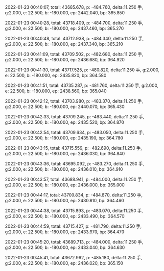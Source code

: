 2022-01-23 00:40:07, total: 43685.678, p: -484.760, delta:11.250 手, g:2.000, e: 22.500, b: -180.000, ep: 2442.040, bp: 365.850

2022-01-23 00:40:28, total: 43718.409, p: -484.700, delta:11.250 手, g:2.000, e: 22.500, b: -180.000, ep: 2437.460, bp: 365.270

2022-01-23 00:40:48, total: 43712.938, p: -484.340, delta:11.250 手, g:2.000, e: 22.500, b: -180.000, ep: 2437.340, bp: 365.210

2022-01-23 00:41:09, total: 43709.502, p: -482.680, delta:11.250 手, g:2.000, e: 22.500, b: -180.000, ep: 2436.680, bp: 364.920

2022-01-23 00:41:30, total: 43717.525, p: -480.820, delta:11.250 手, g:2.000, e: 22.500, b: -180.000, ep: 2435.820, bp: 364.580

2022-01-23 00:41:51, total: 43735.287, p: -481.760, delta:11.250 手, g:2.000, e: 22.500, b: -180.000, ep: 2438.560, bp: 365.040

2022-01-23 00:42:12, total: 43703.980, p: -483.370, delta:11.250 手, g:2.000, e: 22.500, b: -180.000, ep: 2440.070, bp: 365.430

2022-01-23 00:42:33, total: 43709.245, p: -483.440, delta:11.250 手, g:2.000, e: 22.500, b: -180.000, ep: 2435.520, bp: 364.870

2022-01-23 00:42:54, total: 43709.634, p: -483.050, delta:11.250 手, g:2.000, e: 22.500, b: -180.000, ep: 2435.190, bp: 364.780

2022-01-23 00:43:15, total: 43715.559, p: -482.690, delta:11.250 手, g:2.000, e: 22.500, b: -180.000, ep: 2436.030, bp: 364.840

2022-01-23 00:43:36, total: 43695.092, p: -483.270, delta:11.250 手, g:2.000, e: 22.500, b: -180.000, ep: 2436.010, bp: 364.910

2022-01-23 00:43:57, total: 43688.941, p: -484.000, delta:11.250 手, g:2.000, e: 22.500, b: -180.000, ep: 2436.000, bp: 365.000

2022-01-23 00:44:17, total: 43700.834, p: -484.870, delta:11.250 手, g:2.000, e: 22.500, b: -180.000, ep: 2430.810, bp: 364.460

2022-01-23 00:44:38, total: 43715.893, p: -483.070, delta:11.250 手, g:2.000, e: 22.500, b: -180.000, ep: 2433.490, bp: 364.570

2022-01-23 00:44:59, total: 43715.427, p: -481.790, delta:11.250 手, g:2.000, e: 22.500, b: -180.000, ep: 2433.970, bp: 364.470

2022-01-23 00:45:20, total: 43689.713, p: -484.000, delta:11.250 手, g:2.000, e: 22.500, b: -180.000, ep: 2433.040, bp: 364.630

2022-01-23 00:45:41, total: 43672.962, p: -485.180, delta:11.250 手, g:2.000, e: 22.500, b: -180.000, ep: 2436.020, bp: 365.150